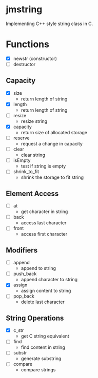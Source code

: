 # jmstring
Implementing C++ style string class in C.

# Functions
- [x] newstr (constructor)
- [ ] destructor
## Capacity 
- [x] size
  + return length of string
- [x] length
  + return length of string
- [ ] resize
  + resize string
- [x] capacity
  + return size of allocated storage
- [ ] reserve
  + request a change in capacity
- [ ] clear
  + clear string
- [ ] isEmpty
  + test if string is empty
- [ ] shrink_to_fit
  + shrink the storage to fit string

## Element Access
- [ ] at
  + get character in string
- [ ] back
  + access last character
- [ ] front
  + access first character

## Modifiers
- [ ] append
  + append to string
- [ ] push_back
  + append character to string
- [x] assign
  + assign content to string
- [ ] pop_back
  + delete last character

## String Operations
- [x] c_str
  + get C string equivalent
- [ ] find
  + find content in string
- [ ] substr
  + generate substring
- [ ] compare
  + compare strings
